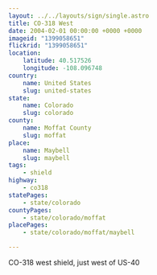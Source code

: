 ```yaml
---
layout: ../../layouts/sign/single.astro
title: CO-318 West
date: 2004-02-01 00:00:00 +0000 +0000
imageid: "1399058651"
flickrid: "1399058651"
location:
    latitude: 40.517526
    longitude: -108.096748
country:
    name: United States
    slug: united-states
state:
    name: Colorado
    slug: colorado
county:
    name: Moffat County
    slug: moffat
place:
    name: Maybell
    slug: maybell
tags:
    - shield
highway:
    - co318
statePages:
    - state/colorado
countyPages:
    - state/colorado/moffat
placePages:
    - state/colorado/moffat/maybell

---
```

CO-318 west shield, just west of US-40